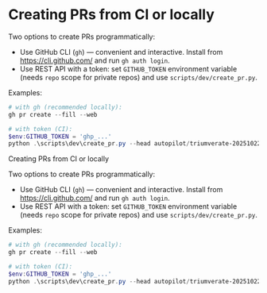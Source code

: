 # Creating PRs from CI or locally

Two options to create PRs programmatically:

- Use GitHub CLI (`gh`) — convenient and interactive. Install from https://cli.github.com/ and run `gh auth login`.
- Use REST API with a token: set `GITHUB_TOKEN` environment variable (needs `repo` scope for private repos) and use `scripts/dev/create_pr.py`.

Examples:

```powershell
# with gh (recommended locally):
gh pr create --fill --web

# with token (CI):
$env:GITHUB_TOKEN = 'ghp_...'
python .\scripts\dev\create_pr.py --head autopilot/triumverate-20251022T212638 --title "WIP: autopilot" --body "Creates autopilot branch"
```
Creating PRs from CI or locally

Two options to create PRs programmatically:

- Use GitHub CLI (`gh`) — convenient and interactive. Install from https://cli.github.com/ and run `gh auth login`.
- Use REST API with a token: set `GITHUB_TOKEN` environment variable (needs `repo` scope for private repos) and use `scripts/dev/create_pr.py`.

Examples:

```powershell
# with gh (recommended locally):
gh pr create --fill --web

# with token (CI):
$env:GITHUB_TOKEN = 'ghp_...'
python .\scripts\dev\create_pr.py --head autopilot/triumverate-20251022T212638 --title "WIP: autopilot" --body "Creates autopilot branch"
```
